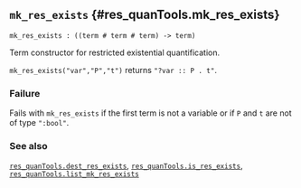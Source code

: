 ## `mk_res_exists` {#res_quanTools.mk_res_exists}


```
mk_res_exists : ((term # term # term) -> term)
```



Term constructor for restricted existential quantification.


`mk_res_exists("var","P","t")` returns `"?var :: P . t"`.

### Failure

Fails with `mk_res_exists` if the first term is not a variable or if `P` and `t`
are not of type `":bool"`.

### See also

[`res_quanTools.dest_res_exists`](#res_quanTools.dest_res_exists), [`res_quanTools.is_res_exists`](#res_quanTools.is_res_exists), [`res_quanTools.list_mk_res_exists`](#res_quanTools.list_mk_res_exists)

